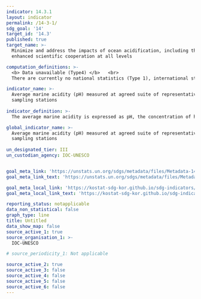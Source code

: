 ```yaml
---
indicator: 14.3.1
layout: indicator
permalink: /14-3-1/
sdg_goal: '14'
target_id: '14.3'
published: true
target_name: >-
  Minimize and address the impacts of ocean acidification, including through
  enhanced scientific cooperation at all levels

computation_definitions: >-
  <b> Data unavailable (Type4) </b>   <br>
  There are currently no national statistics (Type 1), international statistics (Type 2), or alternative national statistics (Type 3) available. The Data of Type 1, type 2, or type 3 can be also included in case of temporary unavailability.

indicator_name: >-
  Average marine acidity (pH) measured at agreed suite of representative
  sampling stations
  
indicator_definition: >-
  The average marine acidity is expressed as pH, the concentration of hydrogen ions on a logarithmic scale. At least two of the four parameters, i.e. pH, pCO2, DIC (CT), and TA (AT) are measured and converted to pH values. An agreed suite of representative sampling stations are sites that have a measurement frequency that is adequate for describing variability and trends in carbonate chemistry in order to deliver critical information on the exposure of and impacts on marine systems to ocean acidification, and which provide data of sufficient quality and with comprehensive metadata information to enable integration with data from other sites in the country. For this indicator, data are that explain the variability of marine acidity collected from each sampling station and their annual mean values are used. 

global_indicator_name: >-
  Average marine acidity (pH) measured at agreed suite of representative
  sampling stations
  
un_designated_tier: III
un_custodian_agency: IOC-UNESCO


goal_meta_link: 'https://unstats.un.org/sdgs/metadata/files/Metadata-14-03-01.pdf'
goal_meta_link_text: 'https://unstats.un.org/sdgs/metadata/files/Metadata-14-03-01.pdf'

goal_meta_local_link: 'https://kostat-sdg-kor.github.io/sdg-indicators/public/data/Metadata-14-03-01_ENG.pdf'
goal_meta_local_link_text: 'https://kostat-sdg-kor.github.io/sdg-indicators/public/data/Metadata-14-03-01_ENG.pdf'

reporting_status: notapplicable
data_non_statistical: false
graph_type: line
title: Untitled
data_show_map: false
source_active_1: true
source_organisation_1: >-
  IOC-UNESCO

# source_periodicity_1: Not applicable

source_active_2: true
source_active_3: false
source_active_4: false
source_active_5: false
source_active_6: false
---
```

